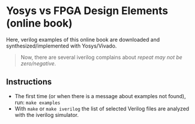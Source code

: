 # Yosys vs FPGA Design Elements (online book)

Here, verilog examples of this online book are downloaded and synthesized/implemented with
Yosys/Vivado.

> Now, there are several iverilog complains about *repeat may not be zero/negative*.

## Instructions

* The first time (or when there is a message about examples not found), run: `make examples`
* With `make` or `make iverilog` the list of selected Verilog files are analyzed with the iverilog
simulator.
